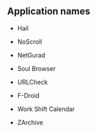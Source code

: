 ## Application names
- Hail
- NoScroll
- NetGurad
- Soul Browser
- URLCheck
- F-Droid
- Work Shift Calendar

- ZArchive
